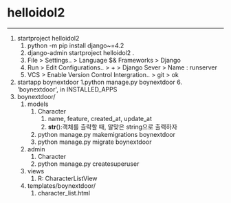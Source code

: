 # helloidol2
---
1. startproject helloidol2
   1. python -m pip install django~=4.2
   2. django-admin startproject helloidol2 .
   3. File > Settings.. > Language $& Frameworks > Django
   4. Run > Edit Configurations.. > + > Django Sever > Name : runserver
   5. VCS > Enable Version Control Intergration.. > git > ok
2. startapp boynextdoor
   1.python manage.py boynextdoor
   6. 'boynextdoor', in INSTALLED_APPS
3. boynextdoor/
   1. models
      1. Character
         1. name, feature, created_at, update_at
         2. __str__():객체를 츨략할 때, 알맞은 string으로 출력하자
      2. python manage.py makemigrations boynextdoor
      3. python manage.py migrate boynextdoor
   2. admin
      1. Character
      2. python manage.py createsuperuser
   3. views
      1. R: CharacterListView 
   4. templates/boynextdoor/
      1. character_list.html